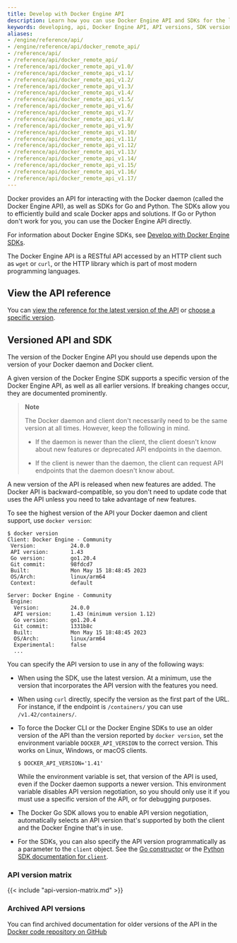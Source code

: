 ```yaml
---
title: Develop with Docker Engine API
description: Learn how you can use Docker Engine API and SDKs for the language of your choice.
keywords: developing, api, Docker Engine API, API versions, SDK versions
aliases:
- /engine/reference/api/
- /engine/reference/api/docker_remote_api/
- /reference/api/
- /reference/api/docker_remote_api/
- /reference/api/docker_remote_api_v1.0/
- /reference/api/docker_remote_api_v1.1/
- /reference/api/docker_remote_api_v1.2/
- /reference/api/docker_remote_api_v1.3/
- /reference/api/docker_remote_api_v1.4/
- /reference/api/docker_remote_api_v1.5/
- /reference/api/docker_remote_api_v1.6/
- /reference/api/docker_remote_api_v1.7/
- /reference/api/docker_remote_api_v1.8/
- /reference/api/docker_remote_api_v1.9/
- /reference/api/docker_remote_api_v1.10/
- /reference/api/docker_remote_api_v1.11/
- /reference/api/docker_remote_api_v1.12/
- /reference/api/docker_remote_api_v1.13/
- /reference/api/docker_remote_api_v1.14/
- /reference/api/docker_remote_api_v1.15/
- /reference/api/docker_remote_api_v1.16/
- /reference/api/docker_remote_api_v1.17/
---
```


Docker provides an API for interacting with the Docker daemon (called the Docker
Engine API), as well as SDKs for Go and Python. The SDKs allow you to efficiently build and
scale Docker apps and solutions. If Go or Python don't work
for you, you can use the Docker Engine API directly.

For information about Docker Engine SDKs, see [Develop with Docker Engine SDKs](sdk/index.md).

The Docker Engine API is a RESTful API accessed by an HTTP client such as `wget` or
`curl`, or the HTTP library which is part of most modern programming languages.

## View the API reference

You can
[view the reference for the latest version of the API](latest/index.html)
or [choose a specific version](/engine/api/version-history/).

## Versioned API and SDK

The version of the Docker Engine API you should use depends upon the version of
your Docker daemon and Docker client.

A given version of the Docker Engine SDK supports a specific version of the
Docker Engine API, as well as all earlier versions. If breaking changes occur,
they are documented prominently.

> **Note**
>
> The Docker daemon and client don't necessarily need to be the same version
> at all times. However, keep the following in mind.
>
> - If the daemon is newer than the client, the client doesn't know about new
>   features or deprecated API endpoints in the daemon.
>
> - If the client is newer than the daemon, the client can request API
>   endpoints that the daemon doesn't know about.

A new version of the API is released when new features are added. The Docker API
is backward-compatible, so you don't need to update code that uses the API
unless you need to take advantage of new features.

To see the highest version of the API your Docker daemon and client support, use
`docker version`:

```console
$ docker version
Client: Docker Engine - Community
 Version:           24.0.0
 API version:       1.43
 Go version:        go1.20.4
 Git commit:        98fdcd7
 Built:             Mon May 15 18:48:45 2023
 OS/Arch:           linux/arm64
 Context:           default

Server: Docker Engine - Community
 Engine:
  Version:          24.0.0
  API version:      1.43 (minimum version 1.12)
  Go version:       go1.20.4
  Git commit:       1331b8c
  Built:            Mon May 15 18:48:45 2023
  OS/Arch:          linux/arm64
  Experimental:     false
  ...
```

You can specify the API version to use in any of the following ways:

- When using the SDK, use the latest version. At a minimum, use the version
  that incorporates the API version with the features you need.
- When using `curl` directly, specify the version as the first part of the URL.
  For instance, if the endpoint is `/containers/` you can use
  `/v1.42/containers/`.
- To force the Docker CLI or the Docker Engine SDKs to use an older version
  of the API than the version reported by `docker version`, set the
  environment variable `DOCKER_API_VERSION` to the correct version. This works
  on Linux, Windows, or macOS clients.

  ```console
  $ DOCKER_API_VERSION='1.41'
  ```

  While the environment variable is set, that version of the API is used, even
  if the Docker daemon supports a newer version. This environment variable
  disables API version negotiation, so you should only use it if you must
  use a specific version of the API, or for debugging purposes.

- The Docker Go SDK allows you to enable API version negotiation, automatically
  selects an API version that's supported by both the client and the Docker Engine
  that's in use.
- For the SDKs, you can also specify the API version programmatically as a
  parameter to the `client` object. See the
  [Go constructor](https://pkg.go.dev/github.com/docker/docker/client#NewClientWithOpts)
  or the
  [Python SDK documentation for `client`](https://docker-py.readthedocs.io/en/stable/client.html).

### API version matrix

{{< include "api-version-matrix.md" >}}

### Archived API versions

You can find archived documentation for older versions of the API
in the [Docker code repository on GitHub](https://github.com/moby/moby/tree/v1.9.1/docs/reference/api)